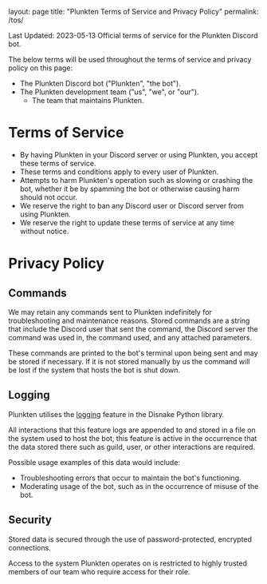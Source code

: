 layout: page
title: "Plunkten Terms of Service and Privacy Policy"
permalink: /tos/

Last Updated: 2023-05-13
Official terms of service for the Plunkten Discord bot.

The below terms will be used throughout the terms of service and privacy policy on this page:
- The Plunkten Discord bot ("Plunkten", "the bot").
- The Plunkten development team ("us", "we", or "our").
  - The team that maintains Plunkten.

# Terms of Service
- By having Plunkten in your Discord server or using Plunkten, you accept these terms of service.
- These terms and conditions apply to every user of Plunkten.
- Attempts to harm Plunkten's operation such as slowing or crashing the bot, whether it be by spamming the bot or otherwise causing harm should not occur.
- We reserve the right to ban any Discord user or Discord server from using Plunkten.
- We reserve the right to update these terms of service at any time without notice.

# Privacy Policy
## Commands
We may retain any commands sent to Plunkten indefinitely for troubleshooting and maintenance reasons. Stored commands are a string that include the Discord user that sent the command, the Discord server the command was used in, the command used, and any attached parameters.

These commands are printed to the bot's terminal upon being sent and may be stored if necessary. If it is not stored manually by us the command will be lost if the system that hosts the bot is shut down.

## Logging
Plunkten utilises the [logging](https://docs.disnake.dev/en/stable/logging.html#logging-setup) feature in the Disnake Python library.

All interactions that this feature logs are appended to and stored in a file on the system used to host the bot, this feature is active in the occurrence that the data stored there such as guild, user, or other interactions are required.

Possible usage examples of this data would include:
- Troubleshooting errors that occur to maintain the bot's functioning.
- Moderating usage of the bot, such as in the occurrence of misuse of the bot.

## Security
Stored data is secured through the use of password-protected, encrypted connections.

Access to the system Plunkten operates on is restricted to highly trusted members of our team who require access for their role.